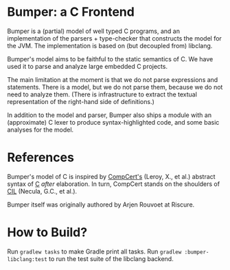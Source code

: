 Bumper: a C Frontend
====================

Bumper is a (partial) model of well typed C programs, and an implementation
of the parsers + type-checker that constructs the model for the JVM. 
The implementation is based on (but decoupled from) libclang.

Bumper's model aims to be faithful to the static semantics of C. 
We have used it to parse and analyze large embedded C projects.

The main limitation at the moment is that we do not parse expressions and
statements. There is a model, but we do not parse them, because we do not need to analyze them.
(There is infrastructure to extract the textual representation of the right-hand side of definitions.)

In addition to the model and parser, Bumper also ships a module with an (approximate) C lexer to
produce syntax-highlighted code, and some basic analyses for the model.

References
==========

Bumper's model of C is inspired by [CompCert's](https://github.com/AbsInt/CompCert) (Leroy, X., et al.)
abstract syntax of [C](https://github.com/AbsInt/CompCert/blob/master/cparser/C.mli) _after_ elaboration. 
In turn, CompCert stands on the shoulders of [CIL](http://people.eecs.berkeley.edu/~necula/cil/) (Necula, G.C., et al.).

Bumper itself was originally authored by Arjen Rouvoet at Riscure.

How to Build?
=============

Run `gradlew tasks` to make Gradle print all tasks.
Run `gradlew :bumper-libclang:test` to run the test suite of the libclang backend.
